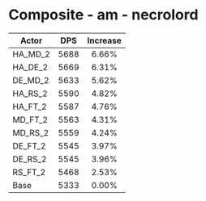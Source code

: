# Composite - am - necrolord
| Actor | DPS | Increase |
|---|:---:|:---:|
|HA_MD_2|5688|6.66%|
|HA_DE_2|5669|6.31%|
|DE_MD_2|5633|5.62%|
|HA_RS_2|5590|4.82%|
|HA_FT_2|5587|4.76%|
|MD_FT_2|5563|4.31%|
|MD_RS_2|5559|4.24%|
|DE_FT_2|5545|3.97%|
|DE_RS_2|5545|3.96%|
|RS_FT_2|5468|2.53%|
|Base|5333|0.00%|
